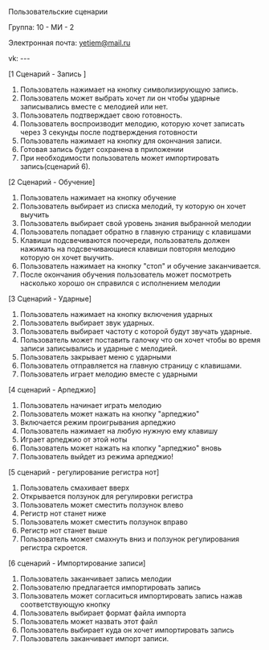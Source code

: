 Пользовательские сценарии

Группа: 10 - МИ - 2

Электронная почта: yetiem@mail.ru

vk: ---

[1 Сценарий - Запись ]
1. Пользователь нажимает на кнопку символизирующую запись.
2. Пользователь может выбрать хочет ли он чтобы ударные записывались вместе с мелодией или нет.
3. Пользователь подтверждает свою готовность.
4. Пользователь воспроизводит мелодию, которую хочет записать через 3 секунды после подтверждения готовности
5. Пользователь нажимает на кнопку для окончания записи.
6. Готовая запись будет сохранена в приложении
7. При необходимости пользователь может импортировать запись(сценарий 6).


[2 Сценарий - Обучение]

1. Пользователь нажимает на кнопку обучение
2. Пользователь выбирает из списка мелодий, ту которую он хочет выучить
3. Пользователь выбирает свой уровень знания выбранной мелодии
4. Пользователь попадает обратно в главную страницу с клавишами
5. Клавиши подсвечиваются поочереди, пользователь должен нажимать на подсвечивающиеся клавиши повторяя мелодию которую он хочет выучить.
6. Пользователь нажимает на кнопку "стоп" и обучение заканчивается.
7. После окончания обучения пользователь может посмотреть насколько хорошо он справился с исполнением мелодии

[3 Cценарий - Ударные]

1. Пользователь нажимает на кнопку включения ударных
2. Пользователь выбирает звук ударных.
3. Пользователь выбирает частоту с которой будут звучать ударные.
4. Пользователь может поставить галочку что он хочет чтобы во время записи записывались и ударные с мелодией.
5. Пользователь закрывает меню с ударными
6. Пользователь отправляется на главную страницу с клавишами.
7. Пользователь играет мелодию вместе с ударными


[4 сценарий - Арпеджио]

1. Пользователь начинает играть мелодию
2. Пользователь может нажать на кнопку "арпеджио"
3. Включается режим проигрывания арпеджио
4. Пользователь нажимает на любую нужную ему клавишу
5. Играет арпеджио от этой ноты
6. Пользователь может нажать на кпопку "арпеджио" вновь
7. Пользователь выйдет из режима арпеджио!

[5 сценарий - регулирование регистра нот]

1. Пользователь смахивает вверх 
2. Открывается ползунок для регулировки регистра
3. Пользователь может сместить ползунок влево
4. Регистр нот станет ниже
5. Пользователь может сместить ползунок вправо 
6. Регистр нот станет выше
7. Пользователь может смахнуть вниз и ползунок регулирования регистра скроется.

[6 сценарий - Импортирование записи]

1. Пользователь заканчивает запись мелодии
2. Пользователю предлагается импортировать запись
3. Пользователь может согласиться импортировать запись нажав соответствующую кнопку
4. Пользователь выбирает формат файла импорта
5. Пользователь может назвать этот файл
6. Пользователь выбирает куда он хочет импортировать запись
7. Пользователь заканчивает импорт записи.
